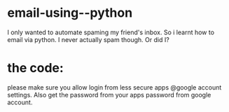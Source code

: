 # email-using--python
I only wanted to automate spaming my friend's inbox. So i learnt how to email via python. I never actually spam though. Or did I?

# the code:
please make sure you allow login from less secure apps @google account settings. Also get the password from your apps password from google account.
